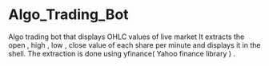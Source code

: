# Algo_Trading_Bot
Algo trading bot that displays OHLC values of live market 
It extracts the open , high , low , close value of each share per minute and displays it in the shell.
The extraction is done using yfinance( Yahoo finance library ) .
